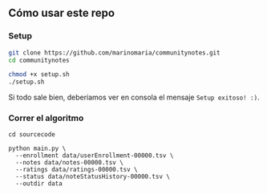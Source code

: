 ## Cómo usar este repo
### Setup

```bash
git clone https://github.com/marinomaria/communitynotes.git
cd communitynotes

chmod +x setup.sh
./setup.sh
```

Si todo sale bien, deberíamos ver en consola el mensaje `Setup exitoso! :)`.

### Correr el algoritmo

```
cd sourcecode

python main.py \
  --enrollment data/userEnrollment-00000.tsv \
  --notes data/notes-00000.tsv \
  --ratings data/ratings-00000.tsv \
  --status data/noteStatusHistory-00000.tsv \
  --outdir data
```